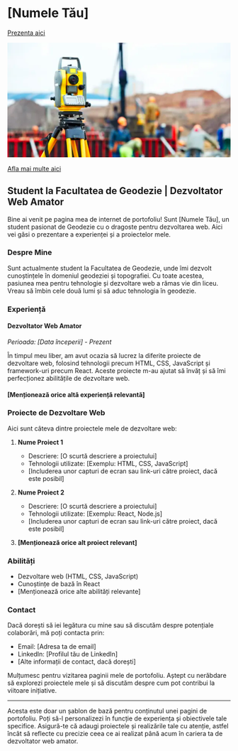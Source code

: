 # [Numele Tău]

[Prezenta aici](/prezenta.md)

![Total Station Image](/assets/img/ts.png)

[Afla mai multe aici](about.md)

## Student la Facultatea de Geodezie | Dezvoltator Web Amator

Bine ai venit pe pagina mea de internet de portofoliu! Sunt [Numele Tău], un student pasionat de Geodezie cu o dragoste pentru dezvoltarea web. Aici vei găsi o prezentare a experienței și a proiectelor mele.

### Despre Mine

Sunt actualmente student la Facultatea de Geodezie, unde îmi dezvolt cunoștințele în domeniul geodeziei și topografiei. Cu toate acestea, pasiunea mea pentru tehnologie și dezvoltare web a rămas vie din liceu. Vreau să îmbin cele două lumi și să aduc tehnologia în geodezie.

### Experiență

#### Dezvoltator Web Amator

_Perioada: [Data începerii] - Prezent_

În timpul meu liber, am avut ocazia să lucrez la diferite proiecte de dezvoltare web, folosind tehnologii precum HTML, CSS, JavaScript și framework-uri precum React. Aceste proiecte m-au ajutat să învăț și să îmi perfecționez abilitățile de dezvoltare web.

#### [Menționează orice altă experiență relevantă]

### Proiecte de Dezvoltare Web

Aici sunt câteva dintre proiectele mele de dezvoltare web:

1.  **Nume Proiect 1**
    
    -   Descriere: [O scurtă descriere a proiectului]
    -   Tehnologii utilizate: [Exemplu: HTML, CSS, JavaScript]
    -   [Includerea unor capturi de ecran sau link-uri către proiect, dacă este posibil]
  
      
2.  **Nume Proiect 2**
    
    -   Descriere: [O scurtă descriere a proiectului]
    -   Tehnologii utilizate: [Exemplu: React, Node.js]
    -   [Includerea unor capturi de ecran sau link-uri către proiect, dacă este posibil]
3.  **[Menționează orice alt proiect relevant]**
    

### Abilități

-   Dezvoltare web (HTML, CSS, JavaScript)
-   Cunoștințe de bază în React
-   [Menționează orice alte abilități relevante]

### Contact

Dacă dorești să iei legătura cu mine sau să discutăm despre potențiale colaborări, mă poți contacta prin:

-   Email: [Adresa ta de email]
-   LinkedIn: [Profilul tău de LinkedIn]
-   [Alte informații de contact, dacă dorești]

Mulțumesc pentru vizitarea paginii mele de portofoliu. Aștept cu nerăbdare să explorezi proiectele mele și să discutăm despre cum pot contribui la viitoare inițiative.

----------

Acesta este doar un șablon de bază pentru conținutul unei pagini de portofoliu. Poți să-l personalizezi în funcție de experiența și obiectivele tale specifice. Asigură-te că adaugi proiectele și realizările tale cu atenție, astfel încât să reflecte cu precizie ceea ce ai realizat până acum în cariera ta de dezvoltator web amator.
